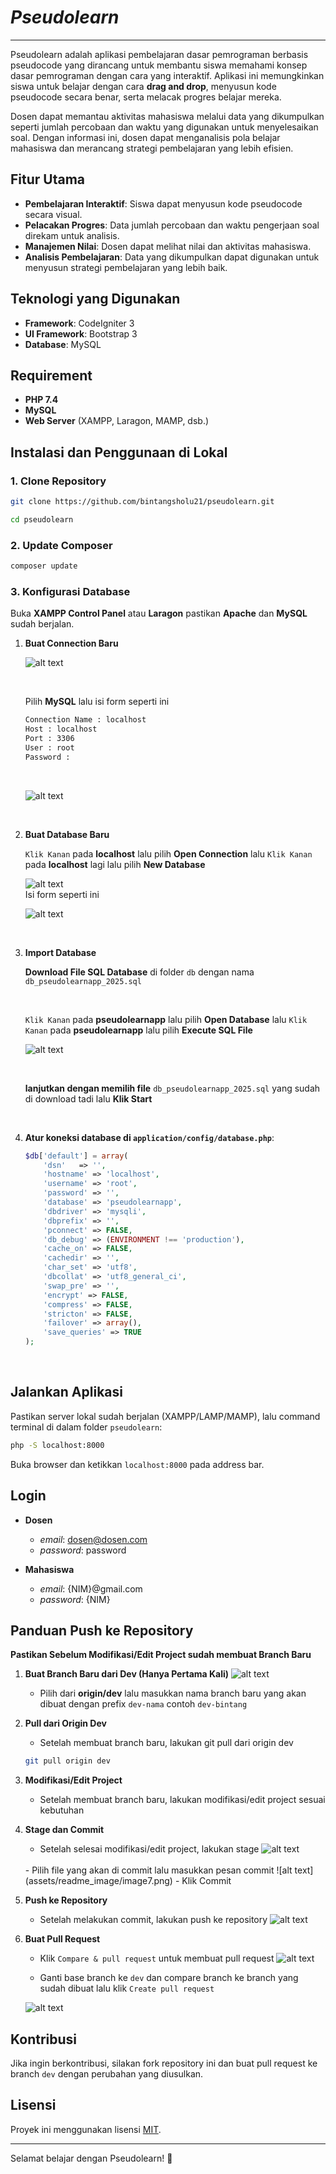 # *Pseudolearn*
---
Pseudolearn adalah aplikasi pembelajaran dasar pemrograman berbasis pseudocode yang dirancang untuk membantu siswa memahami konsep dasar pemrograman dengan cara yang interaktif. Aplikasi ini memungkinkan siswa untuk belajar dengan cara **drag and drop**, menyusun kode pseudocode secara benar, serta melacak progres belajar mereka.

Dosen dapat memantau aktivitas mahasiswa melalui data yang dikumpulkan seperti jumlah percobaan dan waktu yang digunakan untuk menyelesaikan soal. Dengan informasi ini, dosen dapat menganalisis pola belajar mahasiswa dan merancang strategi pembelajaran yang lebih efisien.

## Fitur Utama
- **Pembelajaran Interaktif**: Siswa dapat menyusun kode pseudocode secara visual.
- **Pelacakan Progres**: Data jumlah percobaan dan waktu pengerjaan soal direkam untuk analisis.
- **Manajemen Nilai**: Dosen dapat melihat nilai dan aktivitas mahasiswa.
- **Analisis Pembelajaran**: Data yang dikumpulkan dapat digunakan untuk menyusun strategi pembelajaran yang lebih baik.

## Teknologi yang Digunakan
- **Framework**: CodeIgniter 3
- **UI Framework**: Bootstrap 3
- **Database**: MySQL

## Requirement
- **PHP 7.4**
- **MySQL**
- **Web Server** (XAMPP, Laragon, MAMP, dsb.)

## Instalasi dan Penggunaan di Lokal

### 1. Clone Repository
```bash
git clone https://github.com/bintangsholu21/pseudolearn.git
```

```bash
cd pseudolearn
```

### 2. Update Composer
```bash
composer update
```

### 3. Konfigurasi Database
   Buka **XAMPP Control Panel** atau **Laragon** pastikan **Apache** dan **MySQL** sudah berjalan. 

1. **Buat Connection Baru**

   ![alt text](assets/readme_image/image.png)

   <br>

   Pilih **MySQL** lalu isi form seperti ini

   ``` bash
   Connection Name : localhost
   Host : localhost
   Port : 3306
   User : root
   Password :
   ```
   <br>
   
   ![alt text](assets/readme_image/image1.png)

   <br>

2. **Buat Database Baru**

   `Klik Kanan` pada **localhost** lalu pilih **Open Connection** lalu `Klik Kanan` pada **localhost** lagi lalu pilih **New Database**

   ![alt text](assets/readme_image/image2.png)
   <br>
   Isi form seperti ini

   ![alt text](assets/readme_image/image3.png)

   <br>

3. **Import Database**

   **Download File SQL Database** di folder `db` dengan nama `db_pseudolearnapp_2025.sql`

   <br>

   `Klik Kanan` pada **pseudolearnapp** lalu pilih **Open Database** lalu `Klik Kanan` pada **pseudolearnapp** lalu pilih **Execute SQL File**

   ![alt text](assets/readme_image/image4.png)

   <br>

   **lanjutkan dengan memilih file** `db_pseudolearnapp_2025.sql` yang sudah di download tadi lalu **Klik Start**

   <br>

4. **Atur koneksi database di `application/config/database.php`**:
   ```php
   $db['default'] = array(
       'dsn'   => '',
       'hostname' => 'localhost',
       'username' => 'root',
       'password' => '',
       'database' => 'pseudolearnapp',
       'dbdriver' => 'mysqli',
       'dbprefix' => '',
       'pconnect' => FALSE,
       'db_debug' => (ENVIRONMENT !== 'production'),
       'cache_on' => FALSE,
       'cachedir' => '',
       'char_set' => 'utf8',
       'dbcollat' => 'utf8_general_ci',
       'swap_pre' => '',
       'encrypt' => FALSE,
       'compress' => FALSE,
       'stricton' => FALSE,
       'failover' => array(),
       'save_queries' => TRUE
   );
   ```
<br>

## Jalankan Aplikasi
Pastikan server lokal sudah berjalan (XAMPP/LAMP/MAMP), lalu command terminal di dalam folder `pseudolearn`:

```bash
php -S localhost:8000
```

Buka browser dan ketikkan `localhost:8000` pada address bar.

## Login
- **Dosen**
  - *email*: dosen@dosen.com
   - *password*: password

- **Mahasiswa**
   - *email*: {NIM}@gmail.com
   - *password*: {NIM}

## Panduan Push ke Repository
   **Pastikan Sebelum Modifikasi/Edit Project sudah membuat Branch Baru**

1. **Buat Branch Baru dari Dev (Hanya Pertama Kali)**
   ![alt text](assets/readme_image/image5.png)
   <br>
   - Pilih dari **origin/dev** lalu masukkan nama branch baru yang akan dibuat dengan prefix `dev-nama` contoh `dev-bintang`

2. **Pull dari Origin Dev**
   - Setelah membuat branch baru, lakukan git pull dari origin dev
   ```bash
   git pull origin dev
   ```

3. **Modifikasi/Edit Project**
   - Setelah membuat branch baru, lakukan modifikasi/edit project sesuai kebutuhan

4. **Stage dan Commit**
   - Setelah selesai modifikasi/edit project, lakukan stage 
   ![alt text](assets/readme_image/image6.png)
   <br>
   - Pilih file yang akan di commit lalu masukkan pesan commit
   ![alt text](assets/readme_image/image7.png)
   - Klik Commit
5. **Push ke Repository**
   - Setelah melakukan commit, lakukan push ke repository
   ![alt text](assets/readme_image/image8.png)

6. **Buat Pull Request**
   - Klik `Compare & pull request` untuk membuat pull request
   ![alt text](assets/readme_image/image9.png)

   - Ganti base branch ke `dev` dan compare branch ke branch yang sudah dibuat lalu klik `Create pull request`

   ![alt text](assets/readme_image/image10.png)

## Kontribusi
Jika ingin berkontribusi, silakan fork repository ini dan buat pull request ke branch `dev` dengan perubahan yang diusulkan.

## Lisensi
Proyek ini menggunakan lisensi [MIT](LICENSE).

---
Selamat belajar dengan Pseudolearn! 🚀
